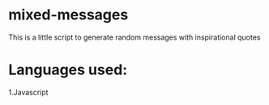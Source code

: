 # mixed-messages
This is a little script to generate random messages with inspirational quotes

# Languages used:
1.Javascript
